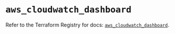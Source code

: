 # `aws_cloudwatch_dashboard`

Refer to the Terraform Registry for docs: [`aws_cloudwatch_dashboard`](https://registry.terraform.io/providers/hashicorp/aws/6.14.1/docs/resources/cloudwatch_dashboard).
